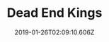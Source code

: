 ---
title: Dead End Kings
artist: Katatonia
date: 2019-01-26T02:09:10.606Z
cover: e363b405b4b4d259ddbecf01c516ae6c.1000x1000x1.jpg
styles:
  - Progressive Rock
  - Progressive Metal
links:
  spotify: https://play.spotify.com/album/0Rm1Q7jINtrkDbfXfqnlYg
  youtube: https://music.youtube.com/playlist?list=OLAK5uy_kES9gUWsxL9Vv2oJyuTtQeqDk1RrnCLi0
  applemusic: https://music.apple.com/us/album/dead-end-kings-deluxe-edition/675838299?uo=4
  soundcloud: ""
  bandcamp: ""
  googleplay: https://play.google.com/music/m/B5kvv24vyqeibenbllkk6rdv254?signup_if_needed=1
  deezer: https://www.deezer.com/album/5317491
---
